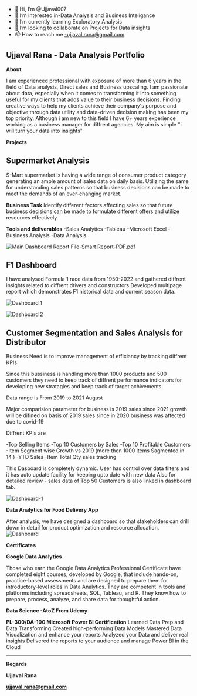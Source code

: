 - 👋 Hi, I’m @Ujjaval007
- 👀 I’m interested in-Data Analysis and Business Inteligance  
- 🌱 I’m currently learning Exploratory Analysis
- 💞️ I’m looking to collaborate on Projects for Data insights
- 📫 How to reach me -ujjaval.rana@gmail.com

**Ujjaval Rana - Data Analysis Portfolio**
---------------------------------------------------------------------------------------------------------------------------------------------------------------------------------

**About**

I am experienced professional with exposure of more than 6 years in the field of Data analysis, Direct sales and Business upscaling.
I am passionate about data, especially when it comes to transforming it into something useful for my clients that adds value to their business decisions.
Finding creative ways to help my clients achieve their company's purpose and objective through data utility and data-driven decision making has been my top priority.
Although i am new to this field I have 6+ years experience working as a business manager for diffrent agencies.
My aim is simple "i will turn your data into insights"




****Projects****




**Supermarket Analysis**
---------------------------------------------------------------------------------------------------------------------------------------------------------------------------------
S-Mart supermarket is having a wide range of consumer product category generating an ample amount of sales data on daily basis. Utilizing the same for understanding sales patterns so that business decisions can be made to meet the demands of an ever-changing market.

**Business Task**
Identify different factors affecting sales so that future business decisions can be made to formulate different offers and utilize resources effectively.

**Tools and deliverables**
-Sales Analytics
-Tableau
-Microsoft Excel
-Business Analysis
-Data Analysis

![Main Dashboard](https://user-images.githubusercontent.com/91518201/144218510-dc3fbf3c-5cf4-4379-beee-b09e875c0667.png)
Report File-[Smart Report-PDF.pdf](https://github.com/Ujjaval007/Ujjaval007/files/7633053/Smart.Report-PDF.pdf)


**F1 Dashboard**
---------------------------------------------------------------------------------------------------------------------------------------------------------------------------------
 I have analysed Formula 1 race data from 1950-2022 and gathered diffrent insights related to diffrent drivers and constructors.Developed multipage report which demonstrates F1 historical data and current season data.
 
 ![Dashboard 1](https://user-images.githubusercontent.com/91518201/179360568-cfbfd6b0-1a92-46fd-9810-f0c456b3a419.jpg)



![Dashboard 2](https://user-images.githubusercontent.com/91518201/179360571-4c44811a-f72c-45c5-94d9-54c057657b35.jpg)





**Customer Segmentation and Sales Analysis for Distributor**
---------------------------------------------------------------------------------------------------------------------------------------------------------------------------------

Business Need is to improve management of efficiancy by tracking diffrent KPIs

Since this bussiness is handling more than 1000 products and 500 customers they need to keep track of diffrent performance indicators for developing new stratagies and keep track of target achivements.

Data range is From 2019 to 2021 August

Major comparision parameter for business is 2019 sales since 2021 growth will be difined on basis of 2019 sales since in 2020 business was affected due to covid-19

Diffrent KPIs are

-Top Selling Items
-Top 10 Customers by Sales
-Top 10 Profitable Customers
-Item Segment wise Growth vs 2019 (more then 1000 items Sagmented in 14 )
-YTD Sales
-Item Total Qty sales tracking

This Dasboard is completely dynamic. User has control over data filters and it has auto update facility for keeping upto date with new data Also for detailed review - sales data of Top 50 Customers is also linked in dashboard tab.

![Dashboard-1](https://user-images.githubusercontent.com/91518201/144219169-bc2de13a-ea4b-4c9c-a578-3981d0a9ccf1.png)




**Data Analytics for Food Delivery App**

After analysis, we have designed a dashboard so that stakeholders can drill down in detail for product optimization and resource allocation.
![Dashboard](https://user-images.githubusercontent.com/91518201/144220186-4f225cc6-ed8e-4056-9d7e-f9f4215f2c7f.png)





**Certificates**

**Google Data Analytics**

Those who earn the Google Data Analytics Professional Certificate have completed eight courses, developed by Google, that include hands-on, practice-based assessments and are designed to prepare them for introductory-level roles in Data Analytics. They are competent in tools and platforms including spreadsheets, SQL, Tableau, and R. They know how to prepare, process, analyze, and share data for thoughtful action.

**Data Science -AtoZ From Udemy**

**PL-300/DA-100 Microsoft Power BI Certification**
Learned Data Prep and Data Transforming
Created high-performing Data Models
Mastered Data Visualization and enhance your reports
Analyzed your Data and deliver real insights
Delivered the reports to your audience and manage Power BI in the Cloud

---------------------------------------------------------------------------







**Regards**

**Ujjaval Rana**

**ujjaval.rana@gmail.com**
